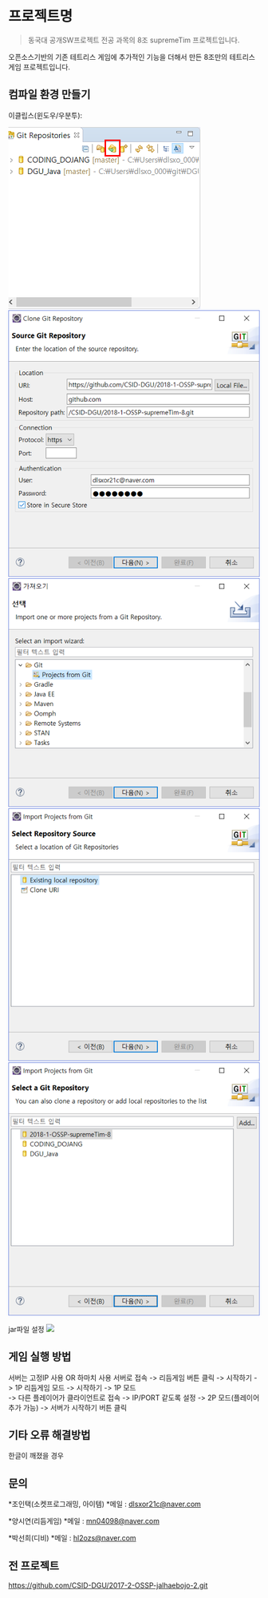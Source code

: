 # 프로젝트명
> 동국대 공개SW프로젝트 전공 과목의 8조 supremeTim 프로젝트입니다.

오픈소스기반의 기존 테트리스 게임에 추가적인 기능을 더해서 만든 8조만의 테트리스 게임 프로젝트입니다.

## 컴파일 환경 만들기
이클립스(윈도우/우분투):

![저장소 clone](./_etc/import1.PNG)
![Github 주소 입력 및 기타 정보 입력](./_etc/import2.PNG)
![프로젝트에서 import 누르고 Git repositary 선택](./_etc/import3.PNG)
![Existing local repositary](./_etc/import4.PNG)
![진행하고자 하는 프로젝트 선택](./_etc/import5.PNG)

jar파일 설정
![](../header.png)

## 게임 실행 방법
서버는 고정IP 사용 OR 하마치 사용
서버로 접속 -> 리듬게임 버튼 클릭 -> 시작하기 -> 1P 리듬게임 모드
                    -> 시작하기 -> 1P 모드          
                    -> 다른 플레이어가 클라이언트로 접속 -> IP/PORT 같도록 설정 -> 2P 모드(플레이어 추가 가능) -> 서버가 시작하기 버튼 클릭

## 기타 오류 해결방법
한글이 깨졌을 경우

## 문의
*조인택(소켓프로그래밍, 아이템)
  *메일 : dlsxor21c@naver.com
  
*양시연(리듬게임)
  *메일 : mn04098@naver.com
  
*박선희(디비)
  *메일 : hl2ozs@naver.com

## 전 프로젝트
https://github.com/CSID-DGU/2017-2-OSSP-jalhaebojo-2.git
